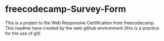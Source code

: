# freecodecamp-Survey-Form
This is a project to the Web Responsive Certification from freecodecamp. This readme have created by the web github environment (this is a practice for the use of git)

